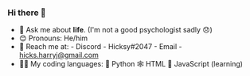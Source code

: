 ### Hi there 👋

<!--
**HarryHicks/harryhicks** is a ✨ _special_ ✨ repository because its `README.md` (this file) appears on your GitHub profile.

Here are some ideas to get you started:

- 🔭 I’m currently working on ...
- 🌱 I’m currently learning ...
- 👯 I’m looking to collaborate on ...
- 🤔 I’m looking for help with ...
- 💬 Ask me about ...
- 📫 How to reach me: ...
- 😄 Pronouns: ...
- ⚡ Fun fact: ...
-->

- 💬 Ask me about **life**. (I'm not a good psychologist sadly 😞)
- 😊 Pronouns: He/him
- 📧 Reach me at: 
                  - Discord - Hicksy#2047
                  - Email - hicks.harryj@gmail.com
- 👨‍💻 My coding languages:
                  🐍 Python
                  🕸 HTML
                  🧐 JavaScript (learning)
